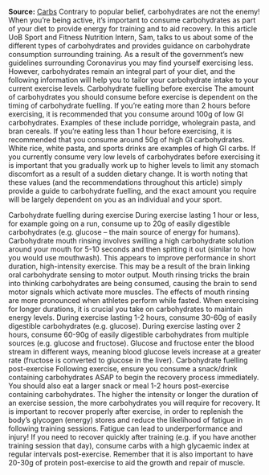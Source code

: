 **Source:** [Carbs](https://www.sportandfitness.bham.ac.uk/blog/carbs/)
Contrary to popular belief, carbohydrates are not the enemy! When you’re being active, it’s important to consume carbohydrates as part of your diet to provide energy for training and to aid recovery. In this article UoB Sport and Fitness Nutrition Intern, Sam, talks to us about some of the different types of carbohydrates and provides guidance on carbohydrate consumption surrounding training. As a result of the government’s new guidelines surrounding Coronavirus you may find yourself exercising less. However, carbohydrates remain an integral part of your diet, and the following information will help you to tailor your carbohydrate intake to your current exercise levels.
Carbohydrate fuelling before exercise
The amount of carbohydrates you should consume before exercise is dependent on the timing of carbohydrate fuelling. If you’re eating more than 2 hours before exercising, it is recommended that you consume around 100g of low GI carbohydrates. Examples of these include porridge, wholegrain pasta, and bran cereals. If you’re eating less than 1 hour before exercising, it is recommended that you consume around 50g of high GI carbohydrates. White rice, white pasta, and sports drinks are examples of high GI carbs. If you currently consume very low levels of carbohydrates before exercising it is important that you gradually work up to higher levels to limit any stomach discomfort as a result of a sudden dietary change.
It is worth noting that these values (and the recommendations throughout this article) simply provide a guide to carbohydrate fuelling, and the exact amount you require will be largely  dependent on you as an individual and your sport.
 
Carbohydrate fuelling during exercise
During exercise lasting 1 hour or less, for example going on a run, consume up to 20g of easily digestible carbohydrates (e.g. glucose – the main source of energy for humans). Carbohydrate mouth rinsing involves swilling a high carbohydrate solution around your mouth for 5-10 seconds and then spitting it out (similar to how you would use mouthwash). This appears to improve performance in short duration, high-intensity exercise. This may be a result of the brain linking oral carbohydrate sensing to motor output. Mouth rinsing tricks the brain into thinking carbohydrates are being consumed, causing the brain to send motor signals which activate more muscles. The effects of mouth rinsing are more pronounced when athletes perform while fasted.
When exercising for longer durations, it is crucial you take on carbohydrates to maintain energy levels. During exercise lasting 1-2 hours, consume 30-60g of easily digestible carbohydrates (e.g. glucose). During exercise lasting over 2 hours, consume 60-90g of easily digestible carbohydrates from multiple sources (e.g. glucose and fructose). Glucose and fructose enter the blood stream in different ways, meaning blood glucose levels increase at a greater rate (fructose is converted to glucose in the liver). 
Carbohydrate fuelling post-exercise
Following exercise, ensure you consume a snack/drink containing carbohydrates ASAP to begin the recovery process immediately. You should also eat a larger snack or meal 1-2 hours post-exercise containing carbohydrates. The higher the intensity or longer the duration of an exercise session, the more carbohydrates you will require for recovery. It is important to recover properly after exercise, in order to replenish the body’s glycogen (energy) stores and reduce the likelihood of fatigue in following training sessions. Fatigue can lead to underperformance and injury! If you need to recover quickly after training (e.g. if you have another training session that day), consume carbs with a high glycaemic index at regular intervals post-exercise. Remember that it is also important to have 20-30g of protein post-exercise to aid the growth and repair of muscle.
 
